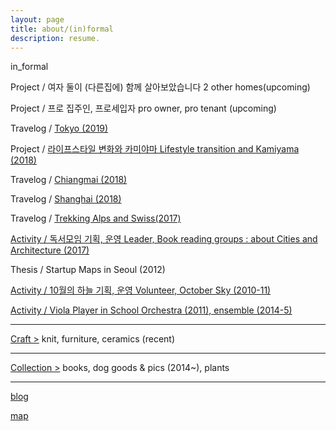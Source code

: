 ```yaml
---
layout: page
title: about/(in)formal
description: resume.
---
```



in_formal

Project / 여자 둘이 (다른집에) 함께 살아보았습니다  2 other homes(upcoming)


Project / 프로 집주인, 프로세입자 pro owner, pro tenant (upcoming)


Travelog / [Tokyo (2019)](/travelog-tokyo)


Project / [라이프스타일 변화와 카미야마 Lifestyle transition and Kamiyama (2018)](/project-kamiyama)


Travelog / [Chiangmai (2018)](/travelog-chiangmai)


Travelog / [Shanghai (2018)](/travelog-shaghai)


Travelog / [Trekking Alps and Swiss(2017)](/trekking-alps)


[Activity / 독서모임 기획, 운영  Leader, Book reading groups : about Cities and Architecture (2017)](
/activity-readinggroups)


Thesis / Startup Maps in Seoul (2012)


[Activity / 10월의 하늘 기획, 운영 Volunteer, October Sky (2010-11)](/activity-octobersky)


[Activity / Viola Player in School Orchestra (2011), ensemble (2014-5)](/activity-viola)

-------------------------

[Craft >](/category-craft)
knit, furniture, ceramics (recent)


-------------------------
[Collection >](/category-collection)
books, dog goods & pics (2014~), plants



-------------------------
[blog](https://placenesss.tumblr.com/)

[map]()
